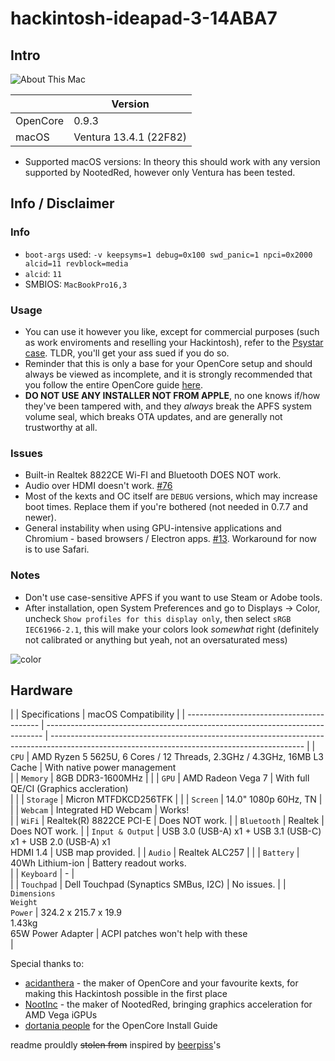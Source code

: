 # hackintosh-ideapad-3-14ABA7
## Intro
![About This Mac](https://media.discordapp.net/attachments/974277281990209606/1127549519958134794/image.png)

|          | Version                 |
|----------|-------------------------|
| OpenCore | 0.9.3                   |
| macOS    | Ventura 13.4.1 (22F82) |

- Supported macOS versions: In theory this should work with any version supported by NootedRed, however only Ventura has been tested.

## Info / Disclaimer
### Info
- `boot-args` used: `-v keepsyms=1 debug=0x100 swd_panic=1 npci=0x2000 alcid=11 revblock=media`
- `alcid`: `11`
- SMBIOS: `MacBookPro16,3`
### Usage
- You can use it however you like, except for commercial purposes (such as work enviroments and reselling your Hackintosh), refer to the [Psystar case](https://en.wikipedia.org/wiki/Psystar_Corporation). TLDR, you'll get your ass sued if you do so.
- Reminder that this is only a base for your OpenCore setup and should always be viewed as incomplete, and it is strongly recommended that you follow the entire OpenCore guide [here](https://dortania.github.io/OpenCore-Install-Guide/). 
- **DO NOT USE ANY INSTALLER NOT FROM APPLE**, no one knows if/how they've been tampered with, and they *always* break the APFS system volume seal, which breaks OTA updates, and are generally not trustworthy at all.
### Issues
- Built-in Realtek 8822CE Wi-FI and Bluetooth DOES NOT work.
- Audio over HDMI doesn't work. [#76](https://github.com/NootInc/NootedRed/issues/76)
- Most of the kexts and OC itself are `DEBUG` versions, which may increase boot times. Replace them if you're bothered (not needed in 0.7.7 and newer).
- General instability when using GPU-intensive applications and Chromium - based browsers / Electron apps. [#13](https://github.com/NootInc/NootedRed/issues/13). Workaround for now is to use Safari.
### Notes
- Don't use case-sensitive APFS if you want to use Steam or Adobe tools.
- After installation, open System Preferences and go to Displays -> Color, uncheck `Show profiles for this display only`, then select `sRGB IEC61966-2.1`, this will make your colors look *somewhat* right (definitely not calibrated or anything but yeah, not an 
oversaturated mess)
 
![color](https://media.discordapp.net/attachments/885809091459575828/966112499487346718/unknown.png)
## Hardware

|                                           | Specifications                                                                | macOS Compatibility                                                                                                                   |
| ----------------------------------------- | ----------------------------------------------------------------------------- | 
--------------------------------------------------------------------------------------------------------------------------------------------- |
| ``CPU``                                   | AMD Ryzen 5 5625U, 6 Cores / 12 Threads, 2.3GHz / 4.3GHz, 16MB L3 Cache | With native power management                                                                                                                                               
|
| ``Memory``                                | 8GB DDR3-1600MHz                                  |                                                                                                                                               |
| ``GPU``                                   | AMD Radeon Vega 7                                                       | With full QE/CI (Graphics accleration)                                                                                                                                             
|                                                                                         |
| ``Storage``                               | Micron MTFDKCD256TFK                                              |                                                                                                                                              |
| ``Screen``                                | 14.0" 1080p 60Hz, TN                                            |                                                                                                                                               |
| ``Webcam``                                | Integrated HD Webcam                                                          | Works!                                                                                                                                            
|
| ``WiFi``                                  | Realtek(R) 8822CE PCI-E                                                        | Does NOT work.                                                                |
| ``Bluetooth``                             | Realtek                                                                         | Does NOT work. |
| ``Input & Output``                        | USB 3.0 (USB-A) x1 + USB 3.1 (USB-C) x1 + USB 2.0 (USB-A) x1<br>HDMI 1.4                    | USB map provided. |
| ``Audio``                            | Realtek ALC257                                                      |                                                                                                                                               |
| ``Battery``                               | 40Wh Lithium-ion                                                                  | Battery readout works.                                                                                                                                 
|
| ``Keyboard``                              | -                                                                             |                                                                                                                                               
|
| ``Touchpad``                              | Dell Touchpad (Synaptics SMBus, I2C)                                                                | No issues.                                                                                            |
| ``Dimensions``<br>``Weight``<br>``Power`` | 324.2 x 215.7 x 19.9<br>1.43kg<br>65W Power Adapter                        | ACPI patches won't help with these                                                                                                            
|

Special thanks to:
- [acidanthera](https://github.com/acidanthera) - the maker of OpenCore and your favourite kexts, for making this Hackintosh possible in the first place
- [NootInc](https://github.com/NootInc) - the maker of NootedRed, bringing graphics acceleration for AMD Vega iGPUs
- [dortania people](https://github.com/orgs/dortania/people) for the OpenCore Install Guide

readme prouldly ~~stolen from~~ inspired by [beerpiss](https://github.com/beerpiss/dell-vostro-15-3568-hackintosh)'s

